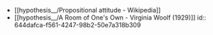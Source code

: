 - [[hypothesis__/Propositional attitude - Wikipedia]]
- [[hypothesis__/A Room of One's Own - Virginia Woolf (1929)]]
  id:: 644dafca-f561-4247-98b2-50e7a318b309